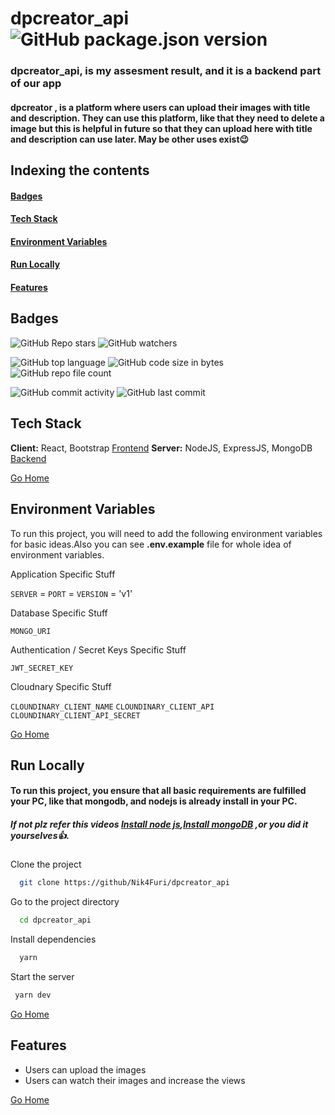 # <h1 id="dpcreator_api"> dpcreator_api ![GitHub package.json version](https://img.shields.io/github/package-json/v/Nik4Furi/dpcreator_api) </h1>
### dpcreator_api, is my assesment result, and it is a backend part of our app
#### dpcreator , is a platform where users can upload their images with title and description. They can use this platform, like that they need to delete a image but this is helpful in future so that they can upload here with title and description can use later. May be other uses exist😉


## Indexing the contents
####   <p><a href="#badges" >Badges</a></p>
####   <p><a href="#stack" >Tech Stack</a></p>
####   <p><a href="#envVar" >Environment Variables</a></p>
####   <p><a href="#runLocally" >Run Locally</a></p>
####   <p><a href="#features" >Features</a></p>

## <h2 id="badges" >Badges </h2>


![GitHub Repo stars](https://img.shields.io/github/stars/Nik4Furi/dpcreator_api?style=social) ![GitHub watchers](https://img.shields.io/github/watchers/Nik4Furi/dpcreator_api?style=social)

![GitHub top language](https://img.shields.io/github/languages/top/Nik4Furi/dpcreator_api)   ![GitHub code size in bytes](https://img.shields.io/github/languages/code-size/Nik4Furi/dpcreator_api?style=flat-square) ![GitHub repo file count](https://img.shields.io/github/directory-file-count/Nik4Furi/dpcreator_api) 

![GitHub commit activity](https://img.shields.io/github/commit-activity/m/Nik4Furi/dpcreator_api)   ![GitHub last commit](https://img.shields.io/github/last-commit/Nik4Furi/dpcreator_api)

## <h2 id="stack" >Tech Stack </h2>

**Client:** React, Bootstrap <a href="https://github.com/Nik4Furi/dpcreator">Frontend</a>
**Server:** NodeJS, ExpressJS, MongoDB <a href="https://github.com/Nik4Furi/dpcreator_api">Backend</a>

<a href="#dpcreator_api">Go Home </a>


## <h2 id="envVar">Environment Variables </h2>

To run this project, you will need to add the following environment variables for basic ideas.Also you can see **.env.example** file for whole idea of environment variables.

Application Specific Stuff

`SERVER` =
`PORT` =
`VERSION` = 'v1'


Database Specific Stuff

`MONGO_URI` 

Authentication / Secret Keys Specific Stuff

`JWT_SECRET_KEY` 


Cloudnary Specific Stuff

`CLOUNDINARY_CLIENT_NAME` 
`CLOUNDINARY_CLIENT_API` 
`CLOUNDINARY_CLIENT_API_SECRET` 


<a href="#dpcreator_api">Go Home </a>



## <h2 id="runLocally" >Run Locally </h2>

#### To run this project, you ensure that all basic requirements are fulfilled your PC, like that mongodb, and nodejs is already install in your PC. 
##### If not plz refer this videos  <a href="https://www.youtube.com/results?search_query=install+node+js+" target="_blank" rel="noopener noreferrer">Install node js</a>,<a href="https://www.youtube.com/results?search_query=install+mongodb" target="_blank" rel="noopener noreferrer">Install mongoDB</a>  ,or you did it yourselves👍.

Clone the project

```bash
  git clone https://github/Nik4Furi/dpcreator_api
```

Go to the project directory

```bash
  cd dpcreator_api
```

Install dependencies

```bash
  yarn
```

Start the server

```bash
 yarn dev
```

<a href="#dpcreator_api">Go Home </a>

## <h2 id="features">Features </h2>

- Users can upload the images 
- Users can watch their images and increase the views

<a href="#dpcreator_api">Go Home </a>